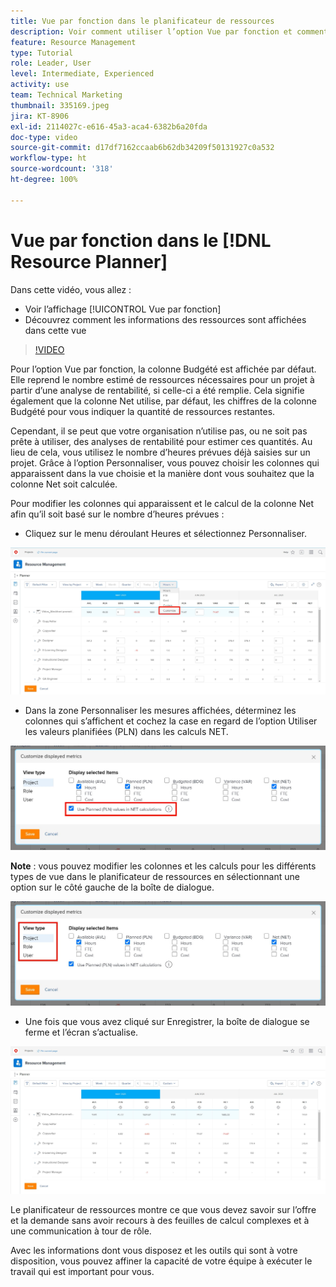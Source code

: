 ```yaml
---
title: Vue par fonction dans le planificateur de ressources
description: Voir comment utiliser l’option Vue par fonction et comment les informations sur les ressources sont affichées dans cette vue.
feature: Resource Management
type: Tutorial
role: Leader, User
level: Intermediate, Experienced
activity: use
team: Technical Marketing
thumbnail: 335169.jpeg
jira: KT-8906
exl-id: 2114027c-e616-45a3-aca4-6382b6a20fda
doc-type: video
source-git-commit: d17df7162ccaab6b62db34209f50131927c0a532
workflow-type: ht
source-wordcount: '318'
ht-degree: 100%

---
```


# Vue par fonction dans le [!DNL Resource Planner]

Dans cette vidéo, vous allez :

* Voir l’affichage [!UICONTROL Vue par fonction]
* Découvrez comment les informations des ressources sont affichées dans cette vue


>[!VIDEO](https://video.tv.adobe.com/v/335169/?quality=12&learn=on&enablevpops)

Pour l’option Vue par fonction, la colonne Budgété est affichée par défaut. Elle reprend le nombre estimé de ressources nécessaires pour un projet à partir d’une analyse de rentabilité, si celle-ci a été remplie. Cela signifie également que la colonne Net utilise, par défaut, les chiffres de la colonne Budgété pour vous indiquer la quantité de ressources restantes.

Cependant, il se peut que votre organisation n’utilise pas, ou ne soit pas prête à utiliser, des analyses de rentabilité pour estimer ces quantités. Au lieu de cela, vous utilisez le nombre d’heures prévues déjà saisies sur un projet. Grâce à l’option Personnaliser, vous pouvez choisir les colonnes qui apparaissent dans la vue choisie et la manière dont vous souhaitez que la colonne Net soit calculée.

Pour modifier les colonnes qui apparaissent et le calcul de la colonne Net afin qu’il soit basé sur le nombre d’heures prévues :

* Cliquez sur le menu déroulant Heures et sélectionnez Personnaliser.

![Option de personnalisation du menu déroulant.](assets/NetHours01.png)

* Dans la zone Personnaliser les mesures affichées, déterminez les colonnes qui s’affichent et cochez la case en regard de l’option Utiliser les valeurs planifiées (PLN) dans les calculs NET.

![Option Utiliser les valeurs planifiées dans les calculs NET](assets/NetHours02.png)

**Note** : vous pouvez modifier les colonnes et les calculs pour les différents types de vue dans le planificateur de ressources en sélectionnant une option sur le côté gauche de la boîte de dialogue.

![Options de type de vue](assets/NetHours03.jpg)

* Une fois que vous avez cliqué sur Enregistrer, la boîte de dialogue se ferme et l’écran s’actualise.

![Outil planificateur de ressources](assets/NetHours04.jpg)

Le planificateur de ressources montre ce que vous devez savoir sur l’offre et la demande sans avoir recours à des feuilles de calcul complexes et à une communication à tour de rôle.

Avec les informations dont vous disposez et les outils qui sont à votre disposition, vous pouvez affiner la capacité de votre équipe à exécuter le travail qui est important pour vous.
